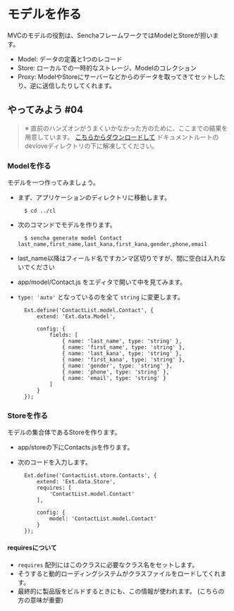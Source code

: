 # モデルを作る

MVCのモデルの役割は、SenchaフレームワークではModelとStoreが担います。

* Model: データの定義と1つのレコード
* Store: ローカルでの一時的なストレージ、Modelのコレクション
* Proxy: ModelやStoreにサーバーなどからのデータを取ってきてセットしたり、逆に送信したりしてくれます。


## やってみよう #04

> ※ 直前のハンズオンがうまくいかなかった方のために、ここまでの結果を用意しています。
> [こちらからダウンロードして](http://sencha.sunvisor.net/devlove/cl03.zip)
> ドキュメントルートのdevloveディレクトリの下に解凍してください。

### Modelを作る

モデルを一つ作ってみましょう。

* まず、アプリケーションのディレクトリに移動します。

        $ cd ../cl

* 次のコマンドでモデルを作ります。

        $ sencha generate model Contact last_name,first_name,last_kana,first_kana,gender,phone,email

* last_name以降はフィールド名ですカンマ区切りですが、間に空白は入れないでください
* app/model/Contact.js をエディタで開いて中を見てみます。
* `type: 'auto'` となっているのを全て `string` に変更します。

        Ext.define('ContactList.model.Contact', {
            extend: 'Ext.data.Model',

            config: {
                fields: [
                    { name: 'last_name', type: 'string' },
                    { name: 'first_name', type: 'string' },
                    { name: 'last_kana', type: 'string' },
                    { name: 'first_kana', type: 'string' },
                    { name: 'gender', type: 'string' },
                    { name: 'phone', type: 'string' },
                    { name: 'email', type: 'string' }
                ]
            }
        });

### Storeを作る

モデルの集合体であるStoreを作ります。

* app/storeの下にContacts.jsを作ります。
* 次のコードを入力します。

        Ext.define('ContactList.store.Contacts', {
            extend: 'Ext.data.Store',
            requires: [
                'ContactList.model.Contact'
            ],

            config: {
                model: 'ContactList.model.Contact'
            }
        });

#### requiresについて

* `requires` 配列にはこのクラスに必要なクラス名をセットします。
* そうすると動的ローディングシステムがクラスファイルをロードしてくれます。
* 最終的に製品版をビルドするときにも、この情報が使われます。
  (こちらの方の意味が重要)
